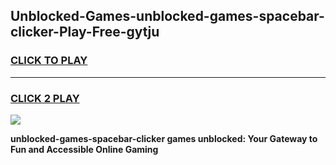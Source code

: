 
## Unblocked-Games-unblocked-games-spacebar-clicker-Play-Free-gytju
<h3>
<a href="https://premium76.site?title=unblocked-games-spacebar-clicker&ref=23A">CLICK TO PLAY</a></h3>
<hr>

<h3>
<a href="https://premium76.site?title=unblocked-games-spacebar-clicker&ref=23A">CLICK 2 PLAY</a>
  
</h3>

<a href="https://premium76.site?title=unblocked-games-spacebar-clicker&ref=23A"><img src="https://clearcache.store/games.png"></a>


**unblocked-games-spacebar-clicker games unblocked: Your Gateway to Fun and Accessible Online Gaming**
